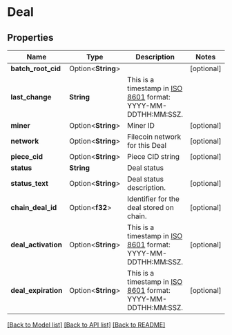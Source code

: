 # Deal

## Properties

Name | Type | Description | Notes
------------ | ------------- | ------------- | -------------
**batch_root_cid** | Option<**String**> |  | [optional]
**last_change** | **String** | This is a timestamp in [ISO 8601](https://en.wikipedia.org/wiki/ISO_8601) format: YYYY-MM-DDTHH:MM:SSZ. | 
**miner** | Option<**String**> | Miner ID | [optional]
**network** | Option<**String**> | Filecoin network for this Deal | [optional]
**piece_cid** | Option<**String**> | Piece CID string | [optional]
**status** | **String** | Deal status | 
**status_text** | Option<**String**> | Deal status description. | [optional]
**chain_deal_id** | Option<**f32**> | Identifier for the deal stored on chain. | [optional]
**deal_activation** | Option<**String**> | This is a timestamp in [ISO 8601](https://en.wikipedia.org/wiki/ISO_8601) format: YYYY-MM-DDTHH:MM:SSZ. | [optional]
**deal_expiration** | Option<**String**> | This is a timestamp in [ISO 8601](https://en.wikipedia.org/wiki/ISO_8601) format: YYYY-MM-DDTHH:MM:SSZ. | [optional]

[[Back to Model list]](../README.md#documentation-for-models) [[Back to API list]](../README.md#documentation-for-api-endpoints) [[Back to README]](../README.md)


